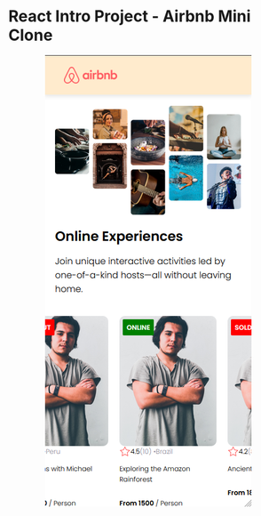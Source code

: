 # React Intro Project - Airbnb Mini Clone
<div style="text-align: center;">
    <img src='./images/screenshot.png'></img>
</div>
